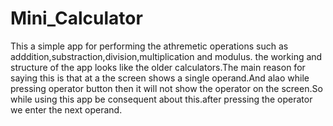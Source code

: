 # Mini_Calculator
 This a simple app for performing the athremetic operations such as adddition,substraction,division,multiplication and modulus.
 the working and structure of the app looks like the older calculators.The main reason for saying this is that at a the screen
 shows a single operand.And alao while pressing operator button then it will not show the operator on the screen.So while using
 this app be consequent about this.after pressing the operator we enter the next operand.
    
